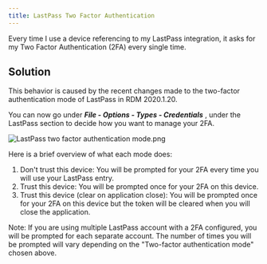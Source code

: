 ```yaml
---
title: LastPass Two Factor Authentication
---
```

Every time I use a device referencing to my LastPass integration, it asks for my Two Factor Authentication (2FA) every single time.

## Solution

This behavior is caused by the recent changes made to the two-factor authentication mode of LastPass in RDM 2020.1.20.  

You can now go under ***File - Options - Types - Credentials*** , under the LastPass section to decide how you want to manage your 2FA.  

![LastPass two factor authentication mode.png](/img/en/kb/KB4000.png)

Here is a brief overview of what each mode does:  

1. Don&apos;t trust this device: You will be prompted for your 2FA every time you will use your LastPass entry.
1. Trust this device: You will be prompted once for your 2FA on this device.
1. Trust this device (clear on application close): You will be prompted once for your 2FA on this device but the token will be cleared when you will close the application.  

Note: If you are using multiple LastPass account with a 2FA configured, you will be prompted for each separate account. The number of times you will be prompted will vary depending on the &quot;Two-factor authentication mode&quot; chosen above.

